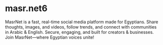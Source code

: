 # masr.net6
MasrNet is a fast, real-time social media platform made for Egyptians. Share thoughts, images, and videos, follow trends, and connect with communities in Arabic &amp; English. Secure, engaging, and built for creators &amp; businesses. Join MasrNet—where Egyptian voices unite!
